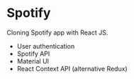 # Spotify

Cloning Spotify app with React JS.

- User authentication
- Spotify API
- Material UI
- React Context API (alternative Redux)

